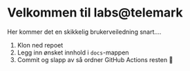 # Velkommen til labs@telemark

Her kommer det en skikkelig brukerveiledning snart....

1. Klon ned repoet
2. Legg inn ønsket innhold i `docs`-mappen
3. Commit og slapp av så ordner GitHub Actions resten 🎉
